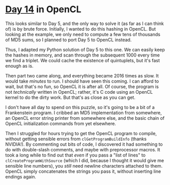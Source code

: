 # [Day 14](http://adventofcode.com/2016/day/14) in OpenCL

This looks similar to Day 5, and the only way to solve it (as far as I can
think of) is by brute force. Initially, I wanted to do this hashing in OpenCL.
But looking at the example, we only need to compute a few tens of thousands of
MD5 sums, so I planned to port Day 5 to OpenCL instead.

Thus, I adapted my Python solution of Day 5 to this one. We can easily keep the
hashes in memory, and scan through the subsequent 1000 every time we find a
triplet. We could cache the existence of quintuplets, but it's fast enough as
is.

Then part two came along, and everything became 2016 times as slow. It would
take _minutes_ to run. I should have seen this coming. I can afford to wait,
but that's no fun, so OpenCL it is after all. Of course, the program is not
_technically_ written in OpenCL; rather, it's C code using an OpenCL kernel to
do the dirty work. But that's as close as you can get.

I don't have all day to spend on this puzzle, so it's going to be a bit of a
Frankenstein program. I cribbed an MD5 implementation from somewhere, an OpenCL
error string printer from somewhere else, and the basic chain of OpenCL
initialization commands from yet elsewhere.

Then I struggled for hours trying to get the OpenCL program to compile, without
getting sensible errors from `clGetProgramBuildInfo` (thanks NVIDIA!). By
commenting out bits of code, I discovered it had something to do with
double-slash comments, and maybe with preprocessor macros. It took a long while
to find out that _even_ if you pass a "list of lines" to
`clCreateProgramWithSource` (which I did, because I thought it would give me
sensible line numbers), you _still_ need newline characters attached to them.
OpenCL simply concatenates the strings you pass it, without inserting line
endings again.
